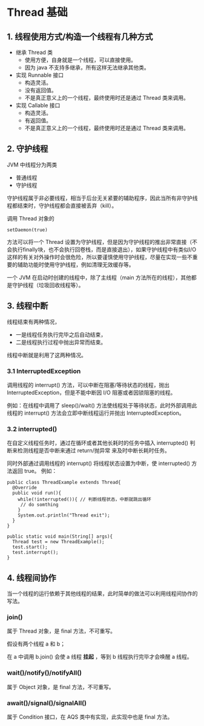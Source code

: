# Thread 基础
## 1. 线程使用方式/构造一个线程有几种方式
* 继承 Thread 类
  * 使用方便，自身就是一个线程，可以直接使用。
  * 因为 java 不支持多继承，所有这样无法继承其他类。
* 实现 Runnable 接口 
  * 构造灵活。
  * 没有返回值。
  * 不是真正意义上的一个线程，最终使用时还是通过 Thread 类来调用。
* 实现 Callable 接口
  * 构造灵活。
  * 有返回值。
  * 不是真正意义上的一个线程，最终使用时还是通过 Thread 类来调用。

## 2. 守护线程
JVM 中线程分为两类
* 普通线程
* 守护线程

守护线程属于非必要线程，相当于后台无关紧要的辅助程序，因此当所有非守护线程都结束时，守护线程都会直接被丢弃（kill）。

调用 Thread 对象的
```
setDaemon(true)
```

方法可以将一个 Thread 设置为守护线程，但是因为守护线程的推出非常直接（不会执行finally块，也不会执行回卷栈，而是直接退出），如果守护线程中有类似I/O这样的有关对外操作时会很危险，所以要谨慎使用守护线程，尽量在实现一些不重要的辅助功能时使用守护线程，例如清理无效缓存等。

一个 JVM 在启动时创建的线程中，除了主线程（main 方法所在的线程），其他都是守护线程（垃圾回收线程等）。

## 3. 线程中断
线程结束有两种情况，
* 一是线程任务执行完毕之后自动结束，
* 二是线程执行过程中抛出异常而结束。

线程中断就是利用了这两种情况。

### 3.1 InterruptedException
调用线程的 interrupt() 方法，可以中断在阻塞/等待状态的线程，抛出 InterruptedException，但是不能中断因 I/O 阻塞或者因锁阻塞的线程。

例如：在线程中调用了 sleep()/wait() 方法使线程处于等待状态，此时外部调用此线程的 interrupt() 方法会立即中断线程运行并抛出  InterruptedException。

### 3.2 interrupted()
在自定义线程任务时，通过在循环或者其他长耗时的任务中插入 interrupted() 判断来检测线程是否中断来通过 return/抛异常 来及时中断长耗时任务。

同时外部通过调用线程的 interrupt() 将线程状态设置为中断，使 interrupted() 方法返回 true。
例如：
```
public class ThreadExample extends Thread{
  @Override
  public void run(){
    while(!interrupted()){ // 判断线程状态，中断就跳出循环
     // do somthing
    }
    System.out.println("Thread exit");
  }
}
```

```
public static void main(String[] args){
  Thread test = new ThreadExample();
  test.start();
  test.interrupt();
}
```


## 4. 线程间协作
当一个线程的运行依赖于其他线程的结果，此时简单的做法可以利用线程间协作的写法。

### join()
属于 Thread 对象，是 final 方法，不可重写。

假设有两个线程 a 和 b；

在 a 中调用 b.join() 会使 a 线程 **挂起** ，等到 b 线程执行完毕才会唤醒 a 线程。

### wait()/notify()/notifyAll()
属于 Object 对象，是 final 方法，不可重写。


### await()/signal()/signalAll()
属于 Condition 接口，在 AQS 类中有实现，此实现中也是 final 方法。
